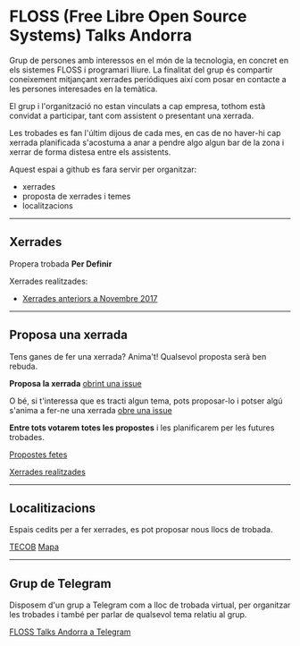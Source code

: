 # FLOSS (Free Libre Open Source Systems) Talks Andorra

Grup de persones amb interessos en el món de la tecnologia, en concret en els sistemes FLOSS i programari lliure.
La finalitat del grup és compartir coneixement mitjançant xerrades periódiques així com posar en contacte a les persones
interesades en la temàtica.

El grup i l'organització no estan vinculats a cap empresa, tothom està convidat a participar, tant com assistent o presentant
una xerrada.

Les trobades es fan l'últim dijous de cada mes, en cas de no haver-hi cap xerrada planificada s'acostuma a anar a pendre algo algun bar de la zona
i xerrar de forma distesa entre els assistents.

Aquest espai a github es fara servir per organitzar:
- xerrades
- proposta de xerrades i temes
- localitzacions

-----------------

## Xerrades 

Propera trobada **Per Definir**

Xerrades realitzades:
- [Xerrades anteriors a Novembre 2017](https://github.com/floss-talks-andorra/xerrades/tree/master/xerrades/anteriors) 


-----------------


## Proposa una xerrada

Tens ganes de fer una xerrada? Anima't! Qualsevol proposta serà ben rebuda.

**Proposa la xerrada** [obrint una issue](https://github.com/floss-talks-andorra/xerrades/issues)

O bé, si t'interessa que es tracti algun tema, pots proposar-lo i potser algú s'anima a fer-ne una xerrada  [obre una issue](https://github.com/pygrn/xerrades/issues/new)

**Entre tots votarem totes les propostes** i les planificarem per les futures trobades.


[Propostes fetes](https://github.com/floss-talks-andorra/xerrades/issues)

[Xerrades realitzades](https://github.com/floss-talks-andorra/xerrades/tree/master/xerrades/anteriors)


-----------------


## Localitizacions

Espais cedits per a fer xerrades, es pot proposar nous llocs de trobada.

[TECOB](http://www.tecob.com) [Mapa](https://goo.gl/maps/N65JhbjnNVp)


-----------------


## Grup de Telegram

Disposem d'un grup a Telegram com a lloc de trobada virtual, per organitzar les trobades i també per parlar de qualsevol tema relatiu al grup.

[FLOSS Talks Andorra a Telegram](https://t.me/flosstalks)

